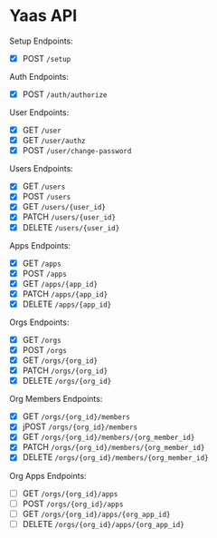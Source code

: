 # Yaas API

Setup Endpoints:
- [x] POST `/setup`

Auth Endpoints:
- [x] POST `/auth/authorize`

User Endpoints:
- [x] GET `/user`
- [x] GET `/user/authz`
- [x] POST `/user/change-password`

Users Endpoints:
- [x] GET `/users`
- [x] POST `/users`
- [x] GET `/users/{user_id}`
- [x] PATCH `/users/{user_id}`
- [x] DELETE `/users/{user_id}`

Apps Endpoints:
- [x] GET `/apps`
- [x] POST `/apps`
- [x] GET `/apps/{app_id}`
- [x] PATCH `/apps/{app_id}`
- [x] DELETE `/apps/{app_id}`

Orgs Endpoints:
- [x] GET `/orgs`
- [x] POST `/orgs`
- [x] GET `/orgs/{org_id}`
- [x] PATCH `/orgs/{org_id}`
- [x] DELETE `/orgs/{org_id}`

Org Members Endpoints:
- [x] GET `/orgs/{org_id}/members`
- [x] jPOST `/orgs/{org_id}/members`
- [x] GET `/orgs/{org_id}/members/{org_member_id}`
- [x] PATCH `/orgs/{org_id}/members/{org_member_id}`
- [x] DELETE `/orgs/{org_id}/members/{org_member_id}`

Org Apps Endpoints:
- [ ] GET `/orgs/{org_id}/apps`
- [ ] POST `/orgs/{org_id}/apps`
- [ ] GET `/orgs/{org_id}/apps/{org_app_id}`
- [ ] DELETE `/orgs/{org_id}/apps/{org_app_id}`
